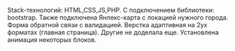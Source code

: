 Stack-технологий: HTML,CSS,JS,PHP.
С подключением библиотеки: bootstrap.
Также подключена Янлекс-карта с локацией нужного города.
Форма обратной связи с валидацией.
Верстка адаптивная на 2ух форматах (главная страница). Другие не доделала еще.
Установлена анимация некоторых блоков.

